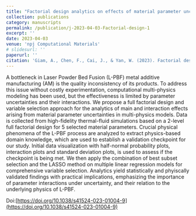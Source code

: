 ```yaml
---
title: "Factorial design analytics on effects of material parameter uncertainties in multiphysics modeling of additive manufacturing"
collection: publications
category: manuscripts
permalink: /publication/j-2023-04-03-Factorial-design-1
excerpt: ''
date: 2023-04-03
venue: 'npj Computational Materials'
# slidesurl: ''
paperurl: ''
citation: 'Giam, A., Chen, F., Cai, J., & Yan, W. (2023). Factorial design analytics on effects of material parameter uncertainties in multiphysics modeling of additive manufacturing. npj Computational Materials, 9(1), 51.'
---
```


A bottleneck in Laser Powder Bed Fusion (L-PBF) metal additive manufacturing (AM) is the quality inconsistency of its products. To address this issue without costly experimentation, computational multi-physics modeling has been used, but the effectiveness is limited by parameter uncertainties and their interactions. We propose a full factorial design and variable selection approach for the analytics of main and interaction effects arising from material parameter uncertainties in multi-physics models. Data is collected from high-fidelity thermal-fluid simulations based on a 2-level full factorial design for 5 selected material parameters. Crucial physical phenomena of the L-PBF process are analyzed to extract physics-based domain knowledge, which are used to establish a validation checkpoint for our study. Initial data visualization with half-normal probability plots, interaction plots and standard deviation plots, is used to assess if the checkpoint is being met. We then apply the combination of best subset selection and the LASSO method on multiple linear regression models for comprehensive variable selection. Analytics yield statistically and phyiscally validated findings with practical implications, emphasizing the importance of parameter interactions under uncertainty, and their relation to the underlying physics of L-PBF.

Doi:[https://doi.org/10.1038/s41524-023-01004-9](https://doi.org/10.1038/s41524-023-01004-9)
